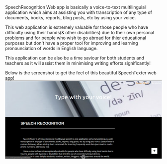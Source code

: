 SpeechRecognition Web app is basically a voice-to-text multilinguial application which aims at assisting you with transcription of any type of documents, books, reports, blog posts, etc by using your voice.

This web application is extremely valuable for those people who have difficulty using their hands(& other disabilities) due to their own personal problems and for people who wish to go abroad for thier educational purposes but don't have a proper tool for improving and learning pronounciation of words in English language.

This application can be also be a time saviour for both students and teachers as it will assist them in minimising writing efforts significantly!

Below is the screenshot to get the feel of this beautiful SpeechTexter web app!
![](Screenshot.png)
